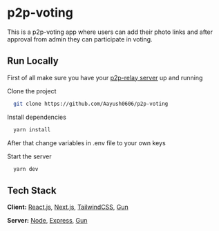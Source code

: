 # p2p-voting

This is a p2p-voting app where users can add their photo links and after approval from admin they can participate in voting.

## Run Locally

First of all make sure you have your [p2p-relay server](https://github.com/Aayush0606/p2p-voting-relay_server) up and running

Clone the project

```bash
  git clone https://github.com/Aayush0606/p2p-voting
```

Install dependencies

```bash
  yarn install
```

After that change variables in .env file to your own keys

Start the server

```bash
  yarn dev
```

## Tech Stack

**Client:** [React.js](https://reactjs.org/), [Next.js](https://nextjs.org/), [TailwindCSS](https://tailwindui.com/), [Gun](https://gun.eco/)

**Server:** [Node](https://nodejs.org/en/), [Express](https://expressjs.com/), [Gun](https://gun.eco/)
